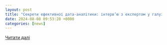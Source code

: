 ```yaml
---
layout: post
title: "Секрети ефективної дата-аналітики: інтерв’ю з експертом у галузі даних"
date: 2024-08-08 09:53:28 +0000
categories: [news]
---
```


[Читати далі](https://focus.ua/uk/ukraine/662036-sekreti-efektivnoji-data-analitiki-interv-yu-z-ekspertom-u-galuzi-danih)
